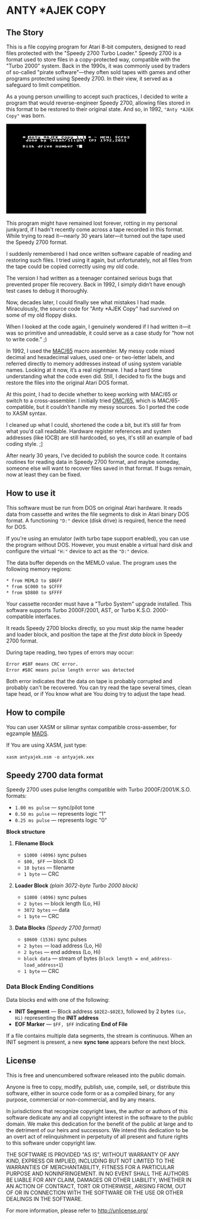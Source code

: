 
# ANTY *AJEK COPY

## The Story

This is a file copying program for Atari 8-bit computers, designed to read files protected with the "Speedy 2700 Turbo Loader." Speedy 2700 is a format used to store files in a copy-protected way, compatible with the "Turbo 2000" system. Back in the 1990s, it was commonly used by traders of so-called "pirate software"—they often sold tapes with games and other programs protected using Speedy 2700. In their view, it served as a safeguard to limit competition.

As a young person unwilling to accept such practices, I decided to write a program that would reverse-engineer Speedy 2700, allowing files stored in this format to be restored to their original state. And so, in 1992, `"Anty *AJEK Copy"` was born.

![AntyAjek screenshot](scr/anty_ajek.gif)

This program might have remained lost forever, rotting in my personal junkyard, if I hadn't recently come across a tape recorded in this format. While trying to read it—nearly 30 years later—it turned out the tape used the Speedy 2700 format.

I suddenly remembered I had once written software capable of reading and restoring such files. I tried using it again, but unfortunately, not all files from the tape could be copied correctly using my old code.

The version I had written as a teenager contained serious bugs that prevented proper file recovery. Back in 1992, I simply didn’t have enough test cases to debug it thoroughly.

Now, decades later, I could finally see what mistakes I had made. Miraculously, the source code for "Anty *AJEK Copy" had survived on some of my old floppy disks.

When I looked at the code again, I genuinely wondered if I had written it—it was so primitive and unreadable, it could serve as a case study for “how not to write code.” ;)

In 1992, I used the [MAC/65](https://en.wikipedia.org/wiki/MAC/65) macro assembler. My messy code mixed decimal and hexadecimal values, used one- or two-letter labels, and referred directly to memory addresses instead of using system variable names. Looking at it now, it’s a real nightmare. I had a hard time understanding what the code even did. Still, I decided to fix the bugs and restore the files into the original Atari DOS format.

At this point, I had to decide whether to keep working with MAC/65 or switch to a cross-assembler. I initially tried [OMC/65](https://github.com/pkali/omc65), which is MAC/65-compatible, but it couldn’t handle my messy sources. So I ported the code to XASM syntax.

I cleaned up what I could, shortened the code a bit, but it’s still far from what you'd call readable. Hardware register references and system addresses (like IOCB) are still hardcoded, so yes, it's still an example of bad coding style. ;]

After nearly 30 years, I've decided to publish the source code. It contains routines for reading data in Speedy 2700 format, and maybe someday, someone else will want to recover files saved in that format. If bugs remain, now at least they can be fixed.

## How to use it

This software must be run from DOS on original Atari hardware. It reads data from cassette and writes the file segments to disk in Atari binary DOS format. A functioning `"D:"` device (disk drive) is required, hence the need for DOS.

If you're using an emulator (with turbo tape support enabled), you can use the program without DOS. However, you must enable a virtual hard disk and configure the virtual `"H:"` device to act as the `"D:"` device.

The data buffer depends on the MEMLO value. The program uses the following memory regions:

```text
* from MEMLO to $B6FF
* from $C000 to $CFFF
* from $D800 to $FFFF
```

Your cassette recorder must have a "Turbo System" upgrade installed. This software supports Turbo 2000F/2001, AST, or Turbo K.S.O. 2000-compatible interfaces.

It reads Speedy 2700 blocks directly, so you must skip the name header and loader block, and position the tape at the *first data block* in Speedy 2700 format.

During tape reading, two types of errors may occur:

```text
Error #$8F means CRC error.
Error #$8C means pulse length error was detected
```

Both error indicates that the data on tape is probably corrupted and probably can't be recovered. You can try read the tape several times, clean tape head, or if You know what are You doing try to adjust the tape head.

## How to compile

You can user XASM or silimar syntax compatible cross-assember, for egzample [MADS](https://mads.atari8.info/).

If You are using XASM, just type:

```xasm antyajek.xsm -o antyajek.xex```

## Speedy 2700 data format

Speedy 2700 uses pulse lengths compatible with Turbo 2000F/2001/K.S.O. formats:

  - `1.00 ms pulse` — sync/pilot tone
  - `0.50 ms pulse` — represents logic "1"
  - `0.25 ms pulse` — represents logic "0"

**Block structure**

1. **Filename Block**

    - `$1000 (4096)` sync pulses
    - `$00, $FF` — block ID
    - `10 bytes` — filename
    - `1 byte` — CRC

2. **Loader Block** *(plain 3072-byte Turbo 2000 block)*

    - `$1000 (4096)` sync pulses
    - `2 bytes` — block length (Lo, Hi)
    - `3072 bytes` — data
    - `1 byte` — CRC

3. **Data Blocks** *(Speedy 2700 format)*

    - `$0600 (1536)` sync pulses
    - `2 bytes` — load address (Lo, Hi)
    - `2 bytes` — end address (Lo, Hi)
    - `block data` — stream of bytes (`block length = end_address-load_address+1`)
    - `1 byte` — CRC

### Data Block Ending Conditions

Data blocks end with one of the following:

- **INIT Segment** — Block address `$02E2–$02E3`, followed by 2 bytes `(Lo, Hi)` representing the **INIT address**  
- **EOF Marker** — `$FF, $FF` indicating **End of File**

If a file contains multiple data segments, the stream is continuous. When an INIT segment is present, a new **sync tone** appears before the next block.

## License

This is free and unencumbered software released into the public domain.

Anyone is free to copy, modify, publish, use, compile, sell, or
distribute this software, either in source code form or as a compiled
binary, for any purpose, commercial or non-commercial, and by any
means.

In jurisdictions that recognize copyright laws, the author or authors
of this software dedicate any and all copyright interest in the
software to the public domain. We make this dedication for the benefit
of the public at large and to the detriment of our heirs and
successors. We intend this dedication to be an overt act of
relinquishment in perpetuity of all present and future rights to this
software under copyright law.

THE SOFTWARE IS PROVIDED "AS IS", WITHOUT WARRANTY OF ANY KIND,
EXPRESS OR IMPLIED, INCLUDING BUT NOT LIMITED TO THE WARRANTIES OF
MERCHANTABILITY, FITNESS FOR A PARTICULAR PURPOSE AND NONINFRINGEMENT.
IN NO EVENT SHALL THE AUTHORS BE LIABLE FOR ANY CLAIM, DAMAGES OR
OTHER LIABILITY, WHETHER IN AN ACTION OF CONTRACT, TORT OR OTHERWISE,
ARISING FROM, OUT OF OR IN CONNECTION WITH THE SOFTWARE OR THE USE OR
OTHER DEALINGS IN THE SOFTWARE.

For more information, please refer to <http://unlicense.org/>

